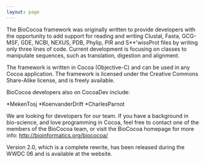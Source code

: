 ```yaml
---
layout: page
---
```


The BioCocoa framework was originally written to provide developers with the opportunity to add support for reading and writing Clustal, Fasta, GCG-MSF, GDE, NCBI, NEXUS, PDB, Phylip, PIR and S**'wissProt files by writing only three lines of code. Current development is focusing on classes to manipulate sequences, such as translation, digestion and alignment.

The framework is written in Cocoa (Objective-C) and can be used in any Cocoa application. The framework is licensed under the Creative Commons Share-Alike license, and is freely available.

BioCocoa developers also on CocoaDev include:

*MekenTosj
*KoenvanderDrift
*CharlesParnot


We are looking for developers for our team. If you have a background in bio-science, and love programming in Cocoa, feel free to contact one of the members of the BioCocoa team, or visit the BioCocoa homepage for more info: http://bioinformatics.org/biococoa/

Version 2.0, which is a complete rewrite, has been released during the WWDC 06 and is available at the website.
